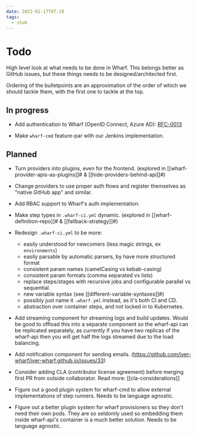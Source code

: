 ```yaml
---
date: 2022-02-17T07:19
tags: 
  - stub
---
```


# Todo

High level look at what needs to be done in Wharf. This belongs better as GitHub
issues, but these things needs to be designed/architected first.

Ordering of the bulletpoints are an approximation of the order of which we
should tackle them, with the first one to tackle at the top.

## In progress

- Add authentication to Wharf (OpenID Connect, Azure AD): [RFC-0013](https://iver-wharf.github.io/rfcs/published/0013-authentication)

- Make `wharf-cmd` feature-par with our Jenkins implementation.

## Planned

- Turn providers into plugins, even for the frontend. (explored in [[wharf-provider-apis-as-plugins]]# & [[hide-providers-behind-api]]#)

- Change providers to use proper auth flows and register themselves as
  "native GitHub app" and similar.

- Add RBAC support to Wharf's auth implementation.

- Make step types in `.wharf-ci.yml` dynamic. (explored in [[wharf-definition-repo]]# & [[fallback-strategy]]#)

- Redesign `.wharf-ci.yml` to be more:

  - easily understood for newcomers (less magic strings, ex `environments`)
  - easily parsable by automatic parsers, by have more structured format
  - consistent param names (camelCasing vs kebab-casing)
  - consistent param formats (comma separated vs lists)
  - replace steps/stages with recursive jobs and configurable parallel vs sequential.
  - new variable syntax (see [[different-variable-syntaxes]]#)
  - possibly just name it `.wharf.yml` instead, as it's both CI and CD.
  - abstraction over container steps, and not locked in to Kubernetes.

- Add streaming component for streaming logs and build updates. Would be good
  to offload this into a separate component so the wharf-api can be replicated
  separately, as currently if you have two replicas of the wharf-api then you
  will get half the logs streamed due to the load balancing.

- Add notification component for sending emails. (<https://github.com/iver-wharf/iver-wharf.github.io/issues/33>)

- Consider adding CLA (contributor license agreement) before merging first PR
  from outside collaborator. Read more: [[cla-considerations]]

- Figure out a good plugin system for wharf-cmd to allow external
  implementations of step runners. Needs to be language agnostic.

- Figure out a better plugin system for wharf provisioners so they don't need
  their own pods. They are so seldomly used so embedding them inside
  wharf-api's container is a much better solution. Needs to be language agnostic.
